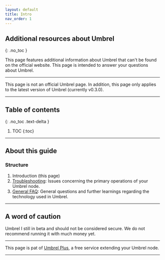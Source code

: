 ```yaml
---
layout: default
title: Intro
nav_order: 1
---
```

<!-- markdownlint-disable MD014 MD022 MD025 MD033 MD040 -->

## Additional resources about Umbrel
{: .no_toc }

This page features additional information about Umbrel that can't be found on the official website.
This page is intended to answer your questions about Umbrel.

---

 This page is not an official Umbrel page.
 In addition, this page only applies to the latest version of Umbrel (currently v0.3.0).

---

## Table of contents
{: .no_toc .text-delta }

1. TOC
{:toc}

---

## About this guide

### Structure

1. Introduction (this page)
2. [Troubleshooting](troubleshooting.md): Issues concerning the primary operations of your Umbrel node.
3. [General FAQ](faq.md): General questions and further learnings regarding the technology used in Umbrel.

---

## A word of caution

Umbrel I still in beta and should not be considered secure.
We do not recommend running it with much money yet.

---

This page is pat of [Umbrel Plus](https://UmbrelPlus.gitlab.io), a free service extending your Umbrel node.

---
